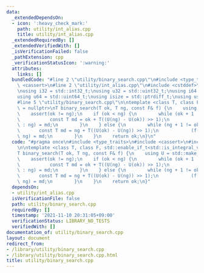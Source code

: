 ```yaml
---
data:
  _extendedDependsOn:
  - icon: ':heavy_check_mark:'
    path: utility/int_alias.cpp
    title: utility/int_alias.cpp
  _extendedRequiredBy: []
  _extendedVerifiedWith: []
  _isVerificationFailed: false
  _pathExtension: cpp
  _verificationStatusIcon: ':warning:'
  attributes:
    links: []
  bundledCode: "#line 2 \"utility/binary_search.cpp\"\n#include <type_traits>\n#include\
    \ <cassert>\n#line 2 \"utility/int_alias.cpp\"\n#include <cstddef>\n#include <cstdint>\n\
    \nusing i32 = std::int32_t;\nusing u32 = std::uint32_t;\nusing i64 = std::int64_t;\n\
    using u64 = std::uint64_t;\nusing isize = std::ptrdiff_t;\nusing usize = std::size_t;\n\
    #line 5 \"utility/binary_search.cpp\"\n\ntemplate <class T, class F, std::enable_if_t<std::is_integral_v<T>>*\
    \ = nullptr>\nT binary_search(T ok, T ng, const F& f) {\n    using U = std::make_unsigned_t<T>;\n\
    \    assert(ok != ng);\n    if (ok < ng) {\n        while (ok + 1 != ng) {\n \
    \           const T md = ok + T((U(ng) - U(ok)) >> 1);\n            (f(md) ? ok\
    \ : ng) = md;\n        }\n    } else {\n        while (ng + 1 != ok) {\n     \
    \       const T md = ng + T((U(ok) - U(ng)) >> 1);\n            (f(md) ? ok :\
    \ ng) = md;\n        }\n    }\n    return ok;\n}\n"
  code: "#pragma once\n#include <type_traits>\n#include <cassert>\n#include \"int_alias.cpp\"\
    \n\ntemplate <class T, class F, std::enable_if_t<std::is_integral_v<T>>* = nullptr>\n\
    T binary_search(T ok, T ng, const F& f) {\n    using U = std::make_unsigned_t<T>;\n\
    \    assert(ok != ng);\n    if (ok < ng) {\n        while (ok + 1 != ng) {\n \
    \           const T md = ok + T((U(ng) - U(ok)) >> 1);\n            (f(md) ? ok\
    \ : ng) = md;\n        }\n    } else {\n        while (ng + 1 != ok) {\n     \
    \       const T md = ng + T((U(ok) - U(ng)) >> 1);\n            (f(md) ? ok :\
    \ ng) = md;\n        }\n    }\n    return ok;\n}"
  dependsOn:
  - utility/int_alias.cpp
  isVerificationFile: false
  path: utility/binary_search.cpp
  requiredBy: []
  timestamp: '2021-11-10 20:31:05+09:00'
  verificationStatus: LIBRARY_NO_TESTS
  verifiedWith: []
documentation_of: utility/binary_search.cpp
layout: document
redirect_from:
- /library/utility/binary_search.cpp
- /library/utility/binary_search.cpp.html
title: utility/binary_search.cpp
---
```

